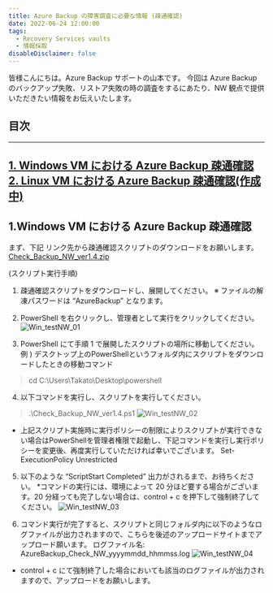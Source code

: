 ```yaml
---
title: Azure Backup の障害調査に必要な情報 (疎通確認)
date: 2022-06-24 12:00:00
tags:
  - Recovery Services vaults
  - 情報採取
disableDisclaimer: false
---
```


<!-- more -->
皆様こんにちは。Azure Backup サポートの山本です。
今回は Azure Backup のバックアップ失敗、リストア失敗の時の調査をするにあたり、NW 観点で提供いただきたい情報をお伝えいたします。

## 目次
-----------------------------------------------------------
[1. Windows VM における Azure Backup 疎通確認](#1)
[2. Linux VM における Azure Backup 疎通確認(作成中)](#2)
-----------------------------------------------------------


## 1.Windows VM における Azure Backup 疎通確認<a id="1"></a>
まず、下記 リンク先から疎通確認スクリプトのダウンロードをお願いします。
[Check_Backup_NW_ver1.4.zip](https://github.com/jpabrs-scem/blog/files/8975919/Check_Backup_NW_ver1.4.zip)
 

(スクリプト実行手順)
1. 疎通確認スクリプトをダウンロードし、展開してください。
※ ファイルの解凍パスワードは “AzureBackup” となります。
 
2. PowerShell を右クリックし、管理者として実行をクリックしてください。
 ![Win_testNW_01](https://user-images.githubusercontent.com/71251920/175529513-5196c393-be7b-439e-aba3-063969d1ce26.png)
3. PowerShell にて手順 1 で展開したスクリプトの場所に移動してください。
例 ) デスクトップ上のPowerShellというフォルダ内にスクリプトをダウンロードしたときの移動コマンド
>cd C:\Users\Takato\Desktop\powershell
 
4. 以下コマンドを実行し、スクリプトを実行してください。
>.\Check_Backup_NW_ver1.4.ps1
![Win_testNW_02](https://user-images.githubusercontent.com/71251920/175529518-afd3ab91-e450-42b9-b7b6-310c6633cca1.png)
* 上記スクリプト実施時に実行ポリシーの制限によりスクリプトが実行できない場合はPowerShellを管理者権限で起動し、下記コマンドを実行し実行ポリシーを変更後、再度実行していただければ幸いでございます。
Set-ExecutionPolicy Unrestricted
 
5. 以下のような “ScriptStart Completed” 出力がされるまで、お待ちください。
*コマンドの実行には、環境によって 20 分ほど要する場合がございます。20 分経っても完了しない場合は、control + c を押下して強制終了してください。
![Win_testNW_03](https://user-images.githubusercontent.com/71251920/175529520-b67e7eab-baef-4036-8c89-64ec9a86e40b.gif)
 
6. コマンド実行が完了すると、スクリプトと同じフォルダ内に以下のようなログファイルが出力されますので、こちらを後述のアップロードサイトまでアップロード願います。
ログファイル名: AzureBackup_Check_NW_yyyymmdd_hhmmss.log
![Win_testNW_04](https://user-images.githubusercontent.com/71251920/175529523-b5004d01-f4cd-4879-9c48-b9de17a8c477.jpg)
* control + c にて強制終了した場合においても該当のログファイルが出力されますので、アップロードをお願いします。
